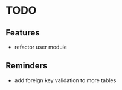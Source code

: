 # TODO
## Features
* refactor user module

## Reminders
* add foreign key validation to more tables
